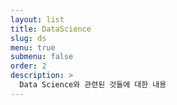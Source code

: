 ```yaml
---
layout: list
title: DataScience
slug: ds
menu: true
submenu: false
order: 2
description: >
  Data Science와 관련된 것들에 대한 내용
---
```

